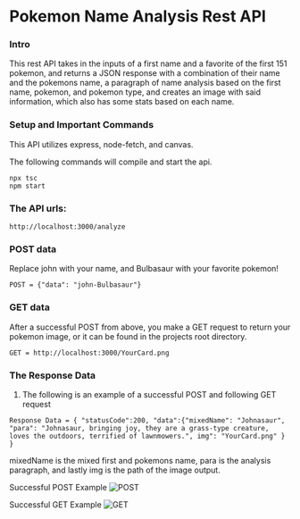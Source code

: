 # Pokemon Name Analysis Rest API

### Intro

This rest API takes in the inputs of a first name and a favorite of the first 151 pokemon, and returns a JSON response with a combination of their name and the pokemons name, a paragraph of name analysis based on the first name, pokemon, and pokemon type, and creates an image with said information, which also has some stats based on each name.

### Setup and Important Commands

This API utilizes express, node-fetch, and canvas.

The following commands will compile and start the api.

```
npx tsc
npm start
```

### The API urls:

```
http://localhost:3000/analyze
```

### POST data

Replace john with your name, and Bulbasaur with your favorite pokemon!

```
POST = {"data": "john-Bulbasaur"}
```

### GET data

After a successful POST from above, you make a GET request to return your pokemon image, or it can be found in the projects root directory.

```
GET = http://localhost:3000/YourCard.png
```

### The Response Data

1. The following is an example of a successful POST and following GET request

```
Response Data = { "statusCode":200, "data":{"mixedName": "Johnasaur", "para": "Johnasaur, bringing joy, they are a grass-type creature, loves the outdoors, terrified of lawnmowers.", img": "YourCard.png" } }
```

mixedName is the mixed first and pokemons name, para is the analysis paragraph, and lastly img is the path of the image output.

Successful POST Example
![POST](https://i.imgur.com/3NLBX6l.png)

Successful GET Example
![GET](https://i.imgur.com/SW6uKIx.png)
